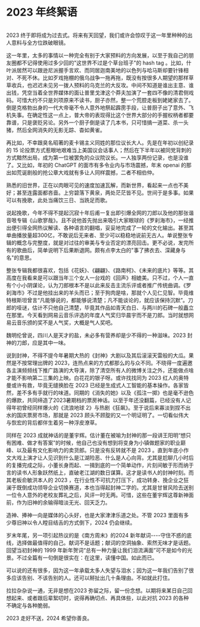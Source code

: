 # 2023 年终絮语

<img decoding="async" src="https://i0.wp.com/salty.vip/wp-content/uploads/2024/01/WechatIMG491.jpg?resize=300%2C181" alt="" data-recalc-dims="1" />

2023 终于即将成为过去式。将来有天回望，我们或许会惊叹于这一年里种种的出人意料与全方位跌破眼镜。

这一年里，太多的事情以一种完全有别于大家预料的方向发展，以至于我自己的朋友圈都不记得使用过多少回的"这世界不过是个草台班子"的 hash tag 。比如，什叶派居然可以跟逊尼派握手言欢、而同居迦南美地的以色列与哈马斯却要针锋相对、不死不休。比如歹戏拖棚的俄乌战争一拖再拖，既没有按很多人期望的那样草草收兵，也迟迟未见另一拨人预料的乌克兰的大反攻。中间不知道是谁出主意、谁出钱，凭空当着全世界媒体的面让普里戈津这个莽夫加演了一套四不像的清君侧戏码。可惜大约不只是刘项原来不读书，厨子亦然，整一个荒腔走板到姥姥家去了。倒是克格勃出身的一代大帝毫不令人意外地祭起霹雳手段，让普厨子出了意外、飞机失事。在确定性这一点上，普大帝的表现得比这个世界大部分的手握权柄者都要靠谱，只是褒贬另论。另外一个厨子倒是读了几本书，只可惜搞一道菜、杀一头猪，然后全网消失的无影无踪、杳如黄雀。

再比如，不幸跟臭名昭著的麦卡锡主义同姓的那位议长大人。先是在年初以创纪录的 15 论投票方式惹眼地艰难当上美国议会话事人；然后在下半年以被同党背刺的方式黯然出局，成为第一位被罢免的众议院议长。一人独享两份记录，也是没谁了。又比如，年初的 ChatGPT 的面市有多令业内与市场震撼，年末 openai 的那出如荒诞剧般的抢公章大戏就有多让人同样震撼，二者不相伯仲。

熟悉的旧世界，正在以肉眼可见的速度加速瓦解，而新世界，看起来一点也不美好；甚至连露面都吝啬。上穷碧落下黄泉，两处茫茫皆不见。世间于是多事。如果可以有挽歌，此处当痛饮三日、当跣足而歌。

说起挽歌，今年不得不提起沉寂十年后甫一复出即引爆全网的刀郎以及他的那张谐音哏专辑《山歌寥哉》。且不说他首先抛出来吸引大家眼球的《罗刹海市》，一经推出便引得全网热议解读、各种语言的翻唱，妥妥地完成了一轮的文化输出。甚至其单曲播放量超300亿，不敢说后无来者、至少可以稳稳地说前无古人。单说整张专辑的概念与完整度，就是对过往的审美与专业否定的漂亮回击。更不必说，发完所有的歌曲后，简单说明下后果断退网。颇有点李太白的"事了拂衣去、深藏身与名"的意思。

整张专辑我都很喜欢，包括《花妖》、《翩翩》、《路南柯》、《未来的底片》等等。其高度在我看来是可以跟当年三个女人一台戏的《回声》相媲美。只不过，个人一直有个小小阴谋论，认为刀郎根本不是以此来反击主流乐评或者推广传统曲调。《罗刹海市》不过是他挂出来的羊头而已；至于狗肉是啥，那就个人见仁见智。毕竟维特根斯坦曾言“凡能够说的，都能够说清楚；凡不能谈论的，就应该保持沉默”。刀郎的哑谜，估计不只他自己清楚，毕竟其作品如青天白日、与两川的石碑一般矗立在那里。今天看到网易云音乐评选的年度人气奖归华晨宇而不是刀郎。当时就想网易云音乐颁的奖不是人气奖，大概是气人奖吧。

魏明伦曾说，四川人是天才的盐，未必多有营养却是少不得的一种滋味。2023 封神的刀郎，应是其中一味。

说到封神，不得不提今年暑期大热的《封神》大剧以及其后滚滚天雷般的大瓜。果然是不按常理出牌的 2023，连热点来的方式都那么的与众不同。不晓得一度遍邀各主演频频线下推广路演的大导演，除了清空所有人的微博关注之外，还能做点啥才能不影响第二三集的上映。白花花的银子呀。或许找找同为 2023 红人的奥特曼或许有救，毕竟无缝换脸在 2023 已经是生成式人工智能的基本操作。各家皆然，差不多有手就行的味道。同期的《消失的她》以及《孤注一掷》也是毫不逊色的爆款，共同缔造了2023暑期档的票房神话。以至于年还没翻篇，已经没有人记得年初曾经同样爆火的《流浪地球 2》与热剧《狂飙》。至于说后来寡淡到捏不出水的国庆票房市场，那就是 2023 顾头不顾腚的又一个明证明了。一切看似伟大与恢宏的背后都伴生着另一种浮皮潦草。

同样在 2023 成就神话的是董宇辉。估计董在被喻为封神的那一段讲王阳明“想只有困难、做才有答案”的时候，他自己也没有想到将变身为小镇做题家的职业巅峰、以及最有文化影响力的卖货郎。只是没有反转就不是 2023 。直到年底小作文大戏上演才让人见识到什么是江湖险恶、什么是人心向背。尤其是尬聊几小时后的复播完成之际，小董长身而起、一揖到底的一个简单动作，片刻间敏于形而纳于言的读书人形象跃然纸上，直破老江湖的数日谋算。这才是读书人的封神时刻。而其老板俞敏洪本人的 2023 ，在行业性不可抗力打压下，成功转身、挽企业之狂澜于既倒成功领导企业切换赛道，本也当得起封神二字的。尤其是甘冒风险去送别一位令人意外的老校友葬礼之后，风评一时无两。可惜，这些在董宇辉这尊新神面前，作为旧神的余输得暗淡无光、回天乏力。

造神、捧神一向是媒体的心头好，也是大家津津乐道之处。不管 2023 里面有多少尊旧神以令人瞠目结舌的方式倒下，2024 仍会继续。

岁末年尾，另一项引起热议的是《南方周末》的2024 新年献词\----守住不惑的底线，选择做最值得的自己。献词不是话题；献词的空洞抽象、索然无味才是话题。回望当初封神的 1999 年新年贺词“总有一种力量让我们泪流满面”可不是如今的光景。不过全篇有一句倒是很实在：在这里，读懂中国。如此而已。

可以说的还有很多，因为这一年承载太多人失望与泪水；因为这一年我们告别了很多应该告别、不该告别的人。还可以掰扯出几十条理由。不如就此打住。

拉拉杂杂说一通，无非是想在2023 弥留之际，留一份念想。以期将来某日自己回想起来、或者跟后辈絮叨时，说得再确切点、再具体些，以此对抗 2023 的各种不确定与各种脆弱。

2023 走好不送，2024 希望你善良。
